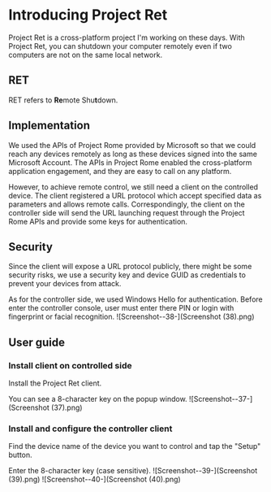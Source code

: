# Introducing Project Ret
Project Ret is a cross-platform project I'm working on these days. With Project Ret, you can shutdown your computer remotely even if two computers are not on the same local network.

## RET

RET refers to **Re**mote Shu**t**down.

## Implementation

We used the APIs of Project Rome provided by Microsoft so that we could reach any devices remotely as long as these devices signed into the same Microsoft Account. The APIs in Project Rome enabled the cross-platform application engagement, and they are easy to call on any platform.

However, to achieve remote control, we still need a client on the controlled device. The client registered a URL protocol which accept specified data as parameters and allows remote calls. Correspondingly, the client on the controller side will send the URL launching request through the Project Rome APIs and provide some keys for authentication.

## Security

Since the client will expose a URL protocol publicly, there might be some security risks, we use a security key and device GUID as credentials to prevent your devices from attack.

As for the controller side, we used Windows Hello for authentication. Before enter the controller console, user must enter there PIN or login with fingerprint or facial recognition.
![Screenshot--38-](Screenshot (38).png)

## User guide

### Install client on controlled side

Install the Project Ret client.

You can see a 8-character key on the popup window.
![Screenshot--37-](Screenshot (37).png)

### Install and configure the controller client

Find the device name of the device you want to control and tap the "Setup" button.

Enter the 8-character key (case sensitive).
![Screenshot--39-](Screenshot (39).png)
![Screenshot--40-](Screenshot (40).png)

